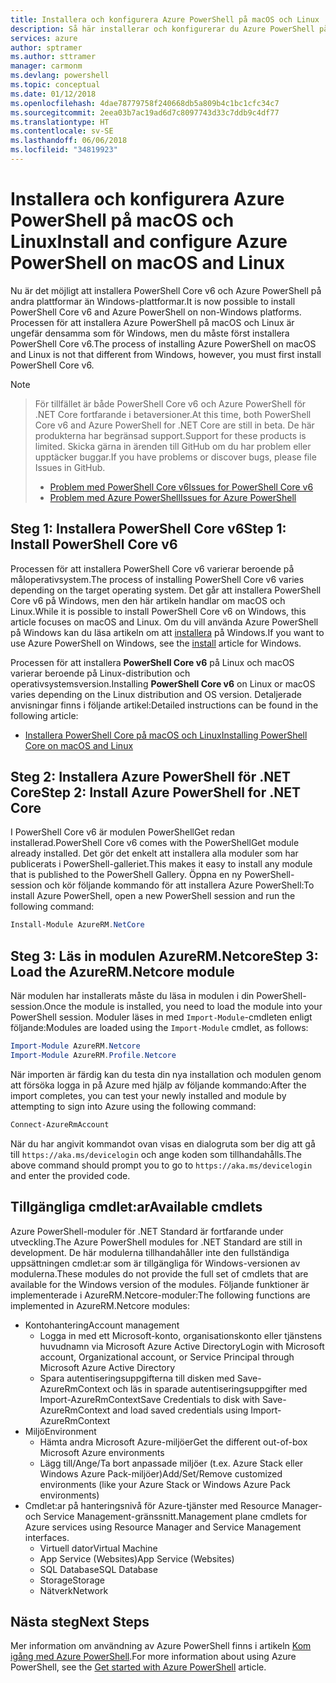 ```yaml
---
title: Installera och konfigurera Azure PowerShell på macOS och Linux | Microsoft Docs
description: Så här installerar och konfigurerar du Azure PowerShell på macOS och Linux för första gången.
services: azure
author: sptramer
ms.author: sttramer
manager: carmonm
ms.devlang: powershell
ms.topic: conceptual
ms.date: 01/12/2018
ms.openlocfilehash: 4dae78779758f240668db5a809b4c1bc1cfc34c7
ms.sourcegitcommit: 2eea03b7ac19ad6d7c8097743d33c7ddb9c4df77
ms.translationtype: HT
ms.contentlocale: sv-SE
ms.lasthandoff: 06/06/2018
ms.locfileid: "34819923"
---
```

# <a name="install-and-configure-azure-powershell-on-macos-and-linux"></a><span data-ttu-id="5d6f8-103">Installera och konfigurera Azure PowerShell på macOS och Linux</span><span class="sxs-lookup"><span data-stu-id="5d6f8-103">Install and configure Azure PowerShell on macOS and Linux</span></span>

<span data-ttu-id="5d6f8-104">Nu är det möjligt att installera PowerShell Core v6 och Azure PowerShell på andra plattformar än Windows-plattformar.</span><span class="sxs-lookup"><span data-stu-id="5d6f8-104">It is now possible to install PowerShell Core v6 and Azure PowerShell on non-Windows platforms.</span></span>
<span data-ttu-id="5d6f8-105">Processen för att installera Azure PowerShell på macOS och Linux är ungefär densamma som för Windows, men du måste först installera PowerShell Core v6.</span><span class="sxs-lookup"><span data-stu-id="5d6f8-105">The process of installing Azure PowerShell on macOS and Linux is not that different from Windows, however, you must first install PowerShell Core v6.</span></span>

> [!NOTE]

> <span data-ttu-id="5d6f8-106">För tillfället är både PowerShell Core v6 och Azure PowerShell för .NET Core fortfarande i betaversioner.</span><span class="sxs-lookup"><span data-stu-id="5d6f8-106">At this time, both PowerShell Core v6 and Azure PowerShell for .NET Core are still in beta.</span></span>
> <span data-ttu-id="5d6f8-107">De här produkterna har begränsad support.</span><span class="sxs-lookup"><span data-stu-id="5d6f8-107">Support for these products is limited.</span></span> <span data-ttu-id="5d6f8-108">Skicka gärna in ärenden till GitHub om du har problem eller upptäcker buggar.</span><span class="sxs-lookup"><span data-stu-id="5d6f8-108">If you have problems or discover bugs, please file Issues in GitHub.</span></span>
>
> * [<span data-ttu-id="5d6f8-109">Problem med PowerShell Core v6</span><span class="sxs-lookup"><span data-stu-id="5d6f8-109">Issues for PowerShell Core v6</span></span>](https://github.com/PowerShell/PowerShell/issues)
> * [<span data-ttu-id="5d6f8-110">Problem med Azure PowerShell</span><span class="sxs-lookup"><span data-stu-id="5d6f8-110">Issues for Azure PowerShell</span></span>](https://github.com/azure/azure-docs-powershell/issues)

## <a name="step-1-install-powershell-core-v6"></a><span data-ttu-id="5d6f8-111">Steg 1: Installera PowerShell Core v6</span><span class="sxs-lookup"><span data-stu-id="5d6f8-111">Step 1: Install PowerShell Core v6</span></span>

<span data-ttu-id="5d6f8-112">Processen för att installera PowerShell Core v6 varierar beroende på måloperativsystem.</span><span class="sxs-lookup"><span data-stu-id="5d6f8-112">The process of installing PowerShell Core v6 varies depending on the target operating system.</span></span>
<span data-ttu-id="5d6f8-113">Det går att installera PowerShell Core v6 på Windows, men den här artikeln handlar om macOS och Linux.</span><span class="sxs-lookup"><span data-stu-id="5d6f8-113">While it is possible to install PowerShell Core v6 on Windows, this article focuses on macOS and Linux.</span></span> <span data-ttu-id="5d6f8-114">Om du vill använda Azure PowerShell på Windows kan du läsa artikeln om att [installera](./install-azurerm-ps.md) på Windows.</span><span class="sxs-lookup"><span data-stu-id="5d6f8-114">If you want to use Azure PowerShell on Windows, see the [install](./install-azurerm-ps.md) article for Windows.</span></span>

<span data-ttu-id="5d6f8-115">Processen för att installera **PowerShell Core v6** på Linux och macOS varierar beroende på Linux-distribution och operativsystemsversion.</span><span class="sxs-lookup"><span data-stu-id="5d6f8-115">Installing **PowerShell Core v6** on Linux or macOS varies depending on the Linux distribution and OS version.</span></span>
<span data-ttu-id="5d6f8-116">Detaljerade anvisningar finns i följande artikel:</span><span class="sxs-lookup"><span data-stu-id="5d6f8-116">Detailed instructions can be found in the following article:</span></span>

- [<span data-ttu-id="5d6f8-117">Installera PowerShell Core på macOS och Linux</span><span class="sxs-lookup"><span data-stu-id="5d6f8-117">Installing PowerShell Core on macOS and Linux</span></span>](/powershell/scripting/setup/installing-powershell-core-on-macos-and-linux)

## <a name="step-2-install-azure-powershell-for-net-core"></a><span data-ttu-id="5d6f8-118">Steg 2: Installera Azure PowerShell för .NET Core</span><span class="sxs-lookup"><span data-stu-id="5d6f8-118">Step 2: Install Azure PowerShell for .NET Core</span></span>

<span data-ttu-id="5d6f8-119">I PowerShell Core v6 är modulen PowerShellGet redan installerad.</span><span class="sxs-lookup"><span data-stu-id="5d6f8-119">PowerShell Core v6 comes with the PowerShellGet module already installed.</span></span> <span data-ttu-id="5d6f8-120">Det gör det enkelt att installera alla moduler som har publicerats i PowerShell-galleriet.</span><span class="sxs-lookup"><span data-stu-id="5d6f8-120">This makes it easy to install any module that is published to the PowerShell Gallery.</span></span> <span data-ttu-id="5d6f8-121">Öppna en ny PowerShell-session och kör följande kommando för att installera Azure PowerShell:</span><span class="sxs-lookup"><span data-stu-id="5d6f8-121">To install Azure PowerShell, open a new PowerShell session and run the following command:</span></span>

```powershell
Install-Module AzureRM.NetCore
```

## <a name="step-3-load-the-azurermnetcore-module"></a><span data-ttu-id="5d6f8-122">Steg 3: Läs in modulen AzureRM.Netcore</span><span class="sxs-lookup"><span data-stu-id="5d6f8-122">Step 3: Load the AzureRM.Netcore module</span></span>

<span data-ttu-id="5d6f8-123">När modulen har installerats måste du läsa in modulen i din PowerShell-session.</span><span class="sxs-lookup"><span data-stu-id="5d6f8-123">Once the module is installed, you need to load the module into your PowerShell session.</span></span> <span data-ttu-id="5d6f8-124">Moduler läses in med `Import-Module`-cmdleten enligt följande:</span><span class="sxs-lookup"><span data-stu-id="5d6f8-124">Modules are loaded using the `Import-Module` cmdlet, as follows:</span></span>

```powershell
Import-Module AzureRM.Netcore
Import-Module AzureRM.Profile.Netcore
```

<span data-ttu-id="5d6f8-125">När importen är färdig kan du testa din nya installation och modulen genom att försöka logga in på Azure med hjälp av följande kommando:</span><span class="sxs-lookup"><span data-stu-id="5d6f8-125">After the import completes, you can test your newly installed and module by attempting to sign into Azure using the following command:</span></span>

```powershell
Connect-AzureRmAccount
```

<span data-ttu-id="5d6f8-126">När du har angivit kommandot ovan visas en dialogruta som ber dig att gå till `https://aka.ms/devicelogin` och ange koden som tillhandahålls.</span><span class="sxs-lookup"><span data-stu-id="5d6f8-126">The above command should prompt you to go to `https://aka.ms/devicelogin` and enter the provided code.</span></span>

## <a name="available-cmdlets"></a><span data-ttu-id="5d6f8-127">Tillgängliga cmdlet:ar</span><span class="sxs-lookup"><span data-stu-id="5d6f8-127">Available cmdlets</span></span>

<span data-ttu-id="5d6f8-128">Azure PowerShell-moduler för .NET Standard är fortfarande under utveckling.</span><span class="sxs-lookup"><span data-stu-id="5d6f8-128">The Azure PowerShell modules for .NET Standard are still in development.</span></span> <span data-ttu-id="5d6f8-129">De här modulerna tillhandahåller inte den fullständiga uppsättningen cmdlet:ar som är tillgängliga för Windows-versionen av modulerna.</span><span class="sxs-lookup"><span data-stu-id="5d6f8-129">These modules do not provide the full set of cmdlets that are available for the Windows version of the modules.</span></span> <span data-ttu-id="5d6f8-130">Följande funktioner är implementerade i AzureRM.Netcore-moduler:</span><span class="sxs-lookup"><span data-stu-id="5d6f8-130">The following functions are implemented in AzureRM.Netcore modules:</span></span>

* <span data-ttu-id="5d6f8-131">Kontohantering</span><span class="sxs-lookup"><span data-stu-id="5d6f8-131">Account management</span></span>
  - <span data-ttu-id="5d6f8-132">Logga in med ett Microsoft-konto, organisationskonto eller tjänstens huvudnamn via Microsoft Azure Active Directory</span><span class="sxs-lookup"><span data-stu-id="5d6f8-132">Login with Microsoft account, Organizational account, or Service Principal through Microsoft Azure Active Directory</span></span>
  - <span data-ttu-id="5d6f8-133">Spara autentiseringsuppgifterna till disken med Save-AzureRmContext och läs in sparade autentiseringsuppgifter med Import-AzureRmContext</span><span class="sxs-lookup"><span data-stu-id="5d6f8-133">Save Credentials to disk with Save-AzureRmContext and load saved credentials using Import-AzureRmContext</span></span>
* <span data-ttu-id="5d6f8-134">Miljö</span><span class="sxs-lookup"><span data-stu-id="5d6f8-134">Environment</span></span>
  - <span data-ttu-id="5d6f8-135">Hämta andra Microsoft Azure-miljöer</span><span class="sxs-lookup"><span data-stu-id="5d6f8-135">Get the different out-of-box Microsoft Azure environments</span></span>
  - <span data-ttu-id="5d6f8-136">Lägg till/Ange/Ta bort anpassade miljöer (t.ex. Azure Stack eller Windows Azure Pack-miljöer)</span><span class="sxs-lookup"><span data-stu-id="5d6f8-136">Add/Set/Remove customized environments (like your Azure Stack or Windows Azure Pack environments)</span></span>
* <span data-ttu-id="5d6f8-137">Cmdlet:ar på hanteringsnivå för Azure-tjänster med Resource Manager- och Service Management-gränssnitt.</span><span class="sxs-lookup"><span data-stu-id="5d6f8-137">Management plane cmdlets for Azure services using Resource Manager and Service Management interfaces.</span></span>
  - <span data-ttu-id="5d6f8-138">Virtuell dator</span><span class="sxs-lookup"><span data-stu-id="5d6f8-138">Virtual Machine</span></span>
  - <span data-ttu-id="5d6f8-139">App Service (Websites)</span><span class="sxs-lookup"><span data-stu-id="5d6f8-139">App Service (Websites)</span></span>
  - <span data-ttu-id="5d6f8-140">SQL Database</span><span class="sxs-lookup"><span data-stu-id="5d6f8-140">SQL Database</span></span>
  - <span data-ttu-id="5d6f8-141">Storage</span><span class="sxs-lookup"><span data-stu-id="5d6f8-141">Storage</span></span>
  - <span data-ttu-id="5d6f8-142">Nätverk</span><span class="sxs-lookup"><span data-stu-id="5d6f8-142">Network</span></span>

## <a name="next-steps"></a><span data-ttu-id="5d6f8-143">Nästa steg</span><span class="sxs-lookup"><span data-stu-id="5d6f8-143">Next Steps</span></span>

<span data-ttu-id="5d6f8-144">Mer information om användning av Azure PowerShell finns i artikeln [Kom igång med Azure PowerShell](get-started-azureps.md).</span><span class="sxs-lookup"><span data-stu-id="5d6f8-144">For more information about using Azure PowerShell, see the [Get started with Azure PowerShell](get-started-azureps.md) article.</span></span>
